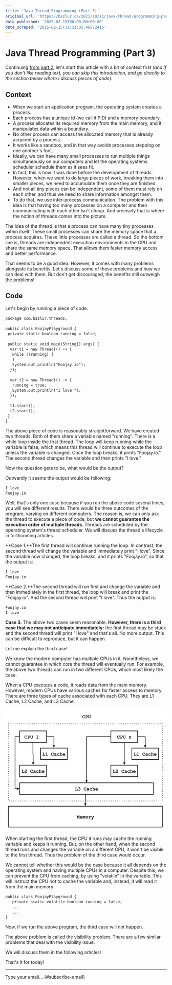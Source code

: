 ```yaml
---
title: 'Java Thread Programming (Part 3)'
original_url: 'https://bazlur.ca/2021/10/21/java-thread-programming-part-3/'
date_published: '2025-02-15T00:00:00+00:00'
date_scraped: '2025-02-15T11:31:03.46872416'
---
```


Java Thread Programming (Part 3)
================================

Continuing [from part 2](https://foojay.io/today/java-thread-programming-part-2/), let's start this article with a bit of context first (*and if you don't like reading text, you can skip this introduction, and go directly to the section below where I discuss pieces of code*).

Context
-------

* When we start an application program, the operating system creates a process.
* Each process has a unique id (we call it PID) and a memory boundary.
* A process allocates its required memory from the main memory, and it manipulates data within a boundary.
* No other process can access the allocated memory that is already acquired by a process.
* It works like a sandbox, and in that way avoids processes stepping on one another's foot.
* Ideally, we can have many small processes to run multiple things simultaneously on our computers and let the operating systems scheduler schedule them as it sees fit.
* In fact, this is how it was done before the development of threads. However, when we want to do large pieces of work, breaking them into smaller pieces, we need to accumulate them once they are finished.
* And not all tiny pieces can be independent, some of them must rely on each other, and thus we need to share information amongst them.
* To do that, we use inter-process communication. The problem with this idea is that having too many processes on a computer and then communicating with each other isn't cheap. And precisely that is where the notion of threads comes into the picture.

The idea of the thread is that a process can have many tiny processes within itself. These small processes can share the memory space that a process acquires. These little processes are called a thread. So the bottom line is, threads are independent execution environments in the CPU and share the same memory space. That allows them faster memory access and better performance.

That seems to be a good idea. However, it comes with many problems alongside its benefits. Let's discuss some of those problems and how we can deal with them. But don't get discouraged, the benefits still outweigh the problems!

Code
----

Let's begin by running a piece of code.

```
package com.bazlur.threads;

public class FoojayPlayground {
 private static boolean running = false;

 public static void main(String[] args) {
  var t1 = new Thread(() -> {
   while (!running) {
   }
   System.out.println("Foojay.io");
  });

  var t2 = new Thread(() -> {
   running = true;
   System.out.println("I love ");
  });

  t1.start();
  t2.start();
 }
}
```

The above piece of code is reasonably straightforward. We have created two threads. Both of them share a variable named "running". There is a while loop inside the first thread. The loop will keep running while the variable is false, which means this thread will continue to execute the loop unless the variable is changed. Once the loop breaks, it prints "Foojay.io." The second thread changes the variable and then prints "I love."

Now the question gets to be, what would be the output?

Outwardly it seems the output would be following:

```
I love
Foojay.io
```

Well, that's only one case because if you run the above code several times, you will see different results. There would be three outcomes of the program, varying on different computers. The reason is, we can only ask the thread to execute a piece of code, but **we cannot guarantee the execution order of multiple threads**. Threads are scheduled by the operating system's thread scheduler. We will discuss the thread's lifecycle in forthcoming articles.

**Case 1.**The first thread will continue running the loop. In contrast, the second thread will change the variable and immediately print "I love". Since the variable now changed, the loop breaks, and it prints "Foojay.io", so that the output is:

```
I love
Foojay.io
```

**Case 2.**The second thread will run first and change the variable and then immediately in the first thread, the loop will break and print the "Foojay.io". And the second thread will print "I love". Thus the output is:

```
Foojay.io
I love
```

**Case 3.** The above two cases seem reasonable. **However, there is a third case that we may not anticipate immediately:** the first thread may be stuck and the second thread will print "I love" and that's all. No more output. This can be difficult to reproduce, but it can happen.

Let me explain the third case!

We know the modern computer has multiple CPUs in it. Nonetheless, we cannot guarantee in which core the thread will eventually run. For example, the above two threads can run in two different CPUs, which most likely the case.

When a CPU executes a code, it reads data from the main memory. However, modern CPUs have various caches for faster access to memory. There are three types of cache associated with each CPU. They are L1 Cache, L2 Cache, and L3 Cache.

![](images/cache-678x510.png)

When starting the first thread, the CPU it runs may cache the running variable and keeps it running. But, on the other hand, when the second thread runs and changes the variable on a different CPU, it won't be visible to the first thread. Thus the problem of the third case would occur.

We cannot tell whether this would be the case because it all depends on the operating system and having multiple CPUs in a computer. Despite this, we can prevent the CPU from caching, by using "volatile" in the variable. This will instruct the CPU not to cache the variable and, instead, it will read it from the main memory:

```
public class FoojayPlayground {
   private static volatile boolean running = false;
   ...
   ...
}
```

Now, if we run the above program, the third case will not happen.

The above problem is called the visibility problem. There are a few similar problems that deal with the visibility issue.

We will discuss them in the following articles!

That's it for today!  

*** ** * ** ***

Type your email... {#subscribe-email}
